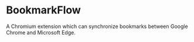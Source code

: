 # BookmarkFlow
A Chromium extension which can synchronize bookmarks between Google Chrome and Microsoft Edge.
